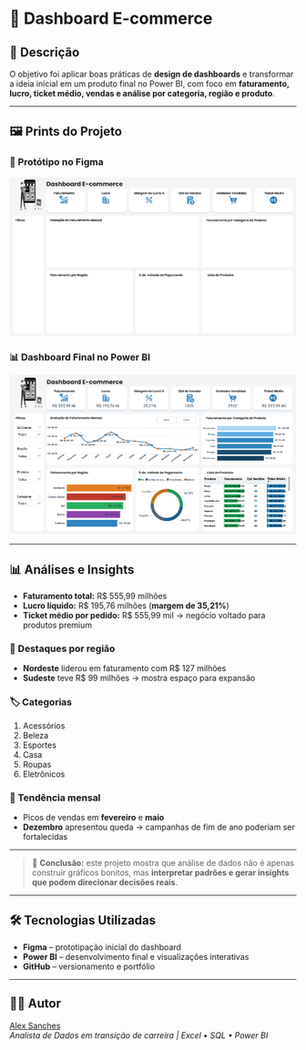 
# 🛒 Dashboard E-commerce

## 📌 Descrição  

O objetivo foi aplicar boas práticas de **design de dashboards** e transformar a ideia inicial em um produto final no Power BI, com foco em **faturamento, lucro, ticket médio, vendas e análise por categoria, região e produto**.

---

## 🖼️ Prints do Projeto

### 🎨 Protótipo no Figma
![Protótipo no Figma](img/dashboard-estrutura.png)

### 📊 Dashboard Final no Power BI
![Dashboard E-commerce](img/dashboard-completo.png)

---

## 📊 Análises e Insights

- **Faturamento total:** R$ 555,99 milhões  
- **Lucro líquido:** R$ 195,76 milhões (**margem de 35,21%**)  
- **Ticket médio por pedido:** R$ 555,99 mil → negócio voltado para produtos premium  

### 📍 Destaques por região
- **Nordeste** liderou em faturamento com R$ 127 milhões  
- **Sudeste** teve R$ 99 milhões → mostra espaço para expansão  

### 🏷️ Categorias
1. Acessórios  
2. Beleza  
3. Esportes  
4. Casa  
5. Roupas  
6. Eletrônicos  

### 📅 Tendência mensal
- Picos de vendas em **fevereiro** e **maio**  
- **Dezembro** apresentou queda → campanhas de fim de ano poderiam ser fortalecidas  

---

> 🚀 **Conclusão:** este projeto mostra que análise de dados não é apenas construir gráficos bonitos, mas **interpretar padrões e gerar insights que podem direcionar decisões reais**.

---

## 🛠️ Tecnologias Utilizadas
- **Figma** – prototipação inicial do dashboard  
- **Power BI** – desenvolvimento final e visualizações interativas  
- **GitHub** – versionamento e portfólio  

---

## 👨‍💻 Autor
[Alex Sanches](https://www.linkedin.com/in/alexsanches-dados)  
*Analista de Dados em transição de carreira | Excel • SQL • Power BI*

